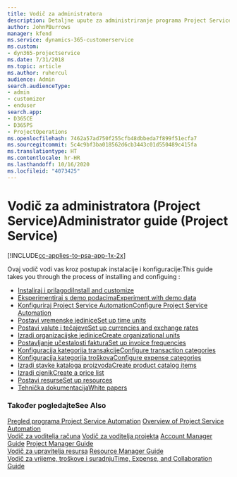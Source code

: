 ```yaml
---
title: Vodič za administratora
description: Detaljne upute za administriranje programa Project Service
author: JohnPBurrows
manager: kfend
ms.service: dynamics-365-customerservice
ms.custom:
- dyn365-projectservice
ms.date: 7/31/2018
ms.topic: article
ms.author: ruhercul
audience: Admin
search.audienceType:
- admin
- customizer
- enduser
search.app:
- D365CE
- D365PS
- ProjectOperations
ms.openlocfilehash: 7462a57ad750f255cfb48dbbeda7f899f51ecfa7
ms.sourcegitcommit: 5c4c9bf3ba018562d6cb3443c01d550489c415fa
ms.translationtype: HT
ms.contentlocale: hr-HR
ms.lasthandoff: 10/16/2020
ms.locfileid: "4073425"
---
```

# <a name="administrator-guide-project-service"></a><span data-ttu-id="98b1b-103">Vodič za administratora (Project Service)</span><span class="sxs-lookup"><span data-stu-id="98b1b-103">Administrator guide (Project Service)</span></span>

[!INCLUDE[cc-applies-to-psa-app-1x-2x](../includes/cc-applies-to-psa-app-1x-2x.md)]

<span data-ttu-id="98b1b-104">Ovaj vodič vodi vas kroz postupak instalacije i konfiguracije:</span><span class="sxs-lookup"><span data-stu-id="98b1b-104">This guide takes you through the process of installing and configuing :</span></span>  
  
- [<span data-ttu-id="98b1b-105">Instaliraj i prilagodi</span><span class="sxs-lookup"><span data-stu-id="98b1b-105">Install and customize</span></span>](install-customize.md)
- [<span data-ttu-id="98b1b-106">Eksperimentiraj s demo podacima</span><span class="sxs-lookup"><span data-stu-id="98b1b-106">Experiment with demo data</span></span>](use-demo-data.md)
- [<span data-ttu-id="98b1b-107">Konfiguriraj Project Service Automation</span><span class="sxs-lookup"><span data-stu-id="98b1b-107">Configure Project Service Automation</span></span>](configure.md)
- [<span data-ttu-id="98b1b-108">Postavi vremenske jedinice</span><span class="sxs-lookup"><span data-stu-id="98b1b-108">Set up time units</span></span>](set-up-time-units.md)
- [<span data-ttu-id="98b1b-109">Postavi valute i tečajeve</span><span class="sxs-lookup"><span data-stu-id="98b1b-109">Set up currencies and exchange rates</span></span>](set-up-currencies-exchange-rates.md)
- [<span data-ttu-id="98b1b-110">Izradi organizacijske jedinice</span><span class="sxs-lookup"><span data-stu-id="98b1b-110">Create organizational units</span></span>](create-organizational-units.md)
- [<span data-ttu-id="98b1b-111">Postavljanje učestalosti faktura</span><span class="sxs-lookup"><span data-stu-id="98b1b-111">Set up invoice frequencies</span></span>](set-up-invoice-frequencies.md)
- [<span data-ttu-id="98b1b-112">Konfiguracija kategorija transakcije</span><span class="sxs-lookup"><span data-stu-id="98b1b-112">Configure transaction categories</span></span>](configure-transaction-categories.md)
- [<span data-ttu-id="98b1b-113">Konfiguracija kategorija troškova</span><span class="sxs-lookup"><span data-stu-id="98b1b-113">Configure expense categories</span></span>](configure-expense-categories.md)
- [<span data-ttu-id="98b1b-114">Izradi stavke kataloga proizvoda</span><span class="sxs-lookup"><span data-stu-id="98b1b-114">Create product catalog items</span></span>](create-product-catalog-items.md)
- [<span data-ttu-id="98b1b-115">Izradi cjenik</span><span class="sxs-lookup"><span data-stu-id="98b1b-115">Create a price list</span></span>](create-price-list.md)
- [<span data-ttu-id="98b1b-116">Postavi resurse</span><span class="sxs-lookup"><span data-stu-id="98b1b-116">Set up resources</span></span>](set-up-resources.md)
- [<span data-ttu-id="98b1b-117">Tehnička dokumentacija</span><span class="sxs-lookup"><span data-stu-id="98b1b-117">White papers</span></span>](white-papers.md)
  
### <a name="see-also"></a><span data-ttu-id="98b1b-118">Također pogledajte</span><span class="sxs-lookup"><span data-stu-id="98b1b-118">See Also</span></span>  
 <span data-ttu-id="98b1b-119">[Pregled programa Project Service Automation](../psa/overview.md)  </span><span class="sxs-lookup"><span data-stu-id="98b1b-119">[Overview of Project Service Automation](../psa/overview.md)  </span></span>  
 <span data-ttu-id="98b1b-120">[Vodič za voditelja računa](../psa/account-manager-guide.md) [Vodič za voditelja projekta](../psa/project-manager-guide.md) </span><span class="sxs-lookup"><span data-stu-id="98b1b-120">[Account Manager Guide](../psa/account-manager-guide.md) [Project Manager Guide](../psa/project-manager-guide.md) </span></span>  
 <span data-ttu-id="98b1b-121">[Vodič za upravitelja resursa](../psa/resource-manager-guide.md) </span><span class="sxs-lookup"><span data-stu-id="98b1b-121">[Resource Manager Guide](../psa/resource-manager-guide.md) </span></span>  
 [<span data-ttu-id="98b1b-122">Vodič za vrijeme, troškove i suradnju</span><span class="sxs-lookup"><span data-stu-id="98b1b-122">Time, Expense, and Collaboration Guide</span></span>](../psa/time-expense-collaboration-guide.md)
